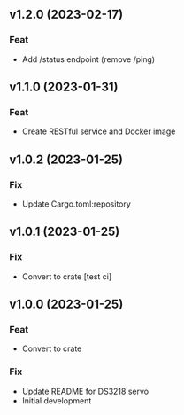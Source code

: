 ## v1.2.0 (2023-02-17)

### Feat

- Add /status endpoint (remove /ping)

## v1.1.0 (2023-01-31)

### Feat

- Create RESTful service and Docker image

## v1.0.2 (2023-01-25)

### Fix

- Update Cargo.toml:repository

## v1.0.1 (2023-01-25)

### Fix

- Convert to crate [test ci]

## v1.0.0 (2023-01-25)

### Feat

- Convert to crate

### Fix

- Update README for DS3218 servo
- Initial development
